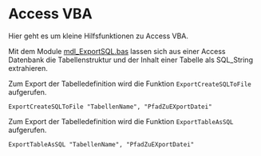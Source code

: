 # Access VBA

Hier geht es um kleine Hilfsfunktionen zu Access VBA.

Mit dem Module [mdl_ExportSQL.bas](/code/mdl_ExportSQL.bas) lassen sich aus einer Access Datenbank die Tabellenstruktur und der Inhalt einer Tabelle als SQL_String extrahieren.

Zum Export der Tabelledefinition wird die Funktion `ExportCreateSQLToFile` aufgerufen.
```
ExportCreateSQLToFile "TabellenName", "PfadZuEXportDatei"
```

Zum Export der Tabelledefinition wird die Funktion `ExportTableAsSQL` aufgerufen.
```
ExportTableAsSQL "TabellenName", "PfadZuEXportDatei"
```
